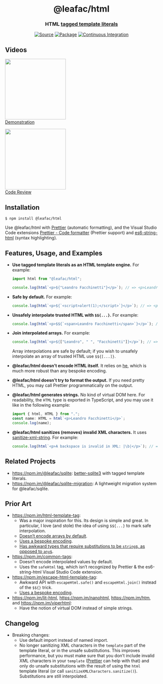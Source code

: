 <!--
- [ ] Food for thought: All these designs allow me to mark a string as safe for inclusion in HTML right as I’m interpolating it; but none of them seem to give me the option to mark a good old string as safe for inclusion, so that its safeness becomes a property of the string itself (which is Rails’s design, as far as I can remember)
- I tested this against `ReactDOMServer.renderToStaticMarkup()` and it’s twice as fast!


@leafac/html: 1199ms
React: 2487ms

import { html } from "@leafac/html";
import React from "react";
import ReactDOMServer from "react-dom/server.js";

let before;
const iterations = 1_000_000;

const leafac_HTML = () =>
  html`
    <a href="${`https://leafac.com`}">
      $${html`<strong>${"Hello World"}</strong>`}
    </a>
  `;
console.log(leafac_HTML());
before = Date.now();
for (let i = 0; i < iterations; i++) leafac_HTML();
console.log(`@leafac/html: ${Date.now() - before}ms`);

const react = () =>
  ReactDOMServer.renderToStaticMarkup(
    <a href={`https://leafac.com`}>{<strong>{"Hello World"}</strong>}</a>
  );
console.log(react());
before = Date.now();
for (let i = 0; i < iterations; i++) react();
console.log(`React: ${Date.now() - before}ms`);


-->

<h1 align="center">@leafac/html</h1>
<h3 align="center">HTML <a href="https://developer.mozilla.org/en-US/docs/Web/JavaScript/Reference/Template_literals">tagged template literals</a></h3>
<p align="center">
<a href="https://github.com/leafac/html"><img src="https://img.shields.io/badge/Source---" alt="Source"></a>
<a href="https://www.npmjs.com/package/@leafac/html"><img alt="Package" src="https://badge.fury.io/js/%40leafac%2Fhtml.svg"></a>
<a href="https://github.com/leafac/html/actions"><img src="https://github.com/leafac/html/workflows/.github/workflows/main.yml/badge.svg" alt="Continuous Integration"></a>
</p>

## Videos

[<img src="https://img.youtube.com/vi/em3x-HbtCag/0.jpg" width="200" /><br />Demonstration](https://youtu.be/em3x-HbtCag)

[<img src="https://img.youtube.com/vi/UPNNLrXlnfw/0.jpg" width="200" /><br />Code Review](https://youtu.be/UPNNLrXlnfw)

## Installation

```console
$ npm install @leafac/html
```

Use @leafac/html with [Prettier](https://prettier.io) (automatic formatting), and the Visual Studio Code extensions [Prettier - Code formatter](https://marketplace.visualstudio.com/items?itemName=esbenp.prettier-vscode) (Prettier support) and [es6-string-html](https://marketplace.visualstudio.com/items?itemName=Tobermory.es6-string-html) (syntax highlighting).

## Features, Usage, and Examples

- **Use tagged template literals as an HTML template engine.** For example:

  ```typescript
  import html from "@leafac/html";

  console.log(html`<p>${"Leandro Facchinetti"}</p>`); // => <p>Leandro Facchinetti</p>
  ```

- **Safe by default.** For example:

  ```typescript
  console.log(html`<p>${`<script>alert(1);</script>`}</p>`); // => <p>&#x3C;script&#x3E;alert(1);&#x3C;/script&#x3E;</p>
  ```

- **Unsafely interpolate trusted HTML with `$${...}`.** For example:

  ```typescript
  console.log(html`<p>$${`<span>Leandro Facchinetti</span>`}</p>`); // => <p><span>Leandro Facchinetti</span></p>
  ```

- **Join interpolated arrays.** For example:

  ```typescript
  console.log(html`<p>${["Leandro", " ", "Facchinetti"]}</p>`); // => <p>Leandro Facchinetti</p>
  ```

  Array interpolations are safe by default; if you wish to unsafely interpolate an array of trusted HTML use `$${[...]}`.

- **@leafac/html doesn’t encode HTML itself.** It relies on [he](https://npm.im/he), which is much more robust than any bespoke encoding.

- **@leafac/html doesn’t try to format the output.** If you need pretty HTML, you may call Prettier programmatically on the output.

- **@leafac/html generates strings.** No kind of virtual DOM here. For readability, the `HTML` type is exported in TypeScript, and you may use it like in the following example:

  ```typescript
  import { html, HTML } from ".";
  const name: HTML = html`<p>Leandro Facchinetti</p>`;
  console.log(name);
  ```

- **@leafac/html sanitizes (removes) invalid XML characters.** It uses [sanitize-xml-string](https://npm.im/sanitize-xml-string). For example:

  <!-- prettier-ignore -->
  ```typescript
  console.log(html`<p>A backspace is invalid in XML: |\b|</p>`); // => <p>A backspace is invalid in XML: ||</p>
  ```

## Related Projects

- <https://npm.im/@leafac/sqlite>: [better-sqlite3](https://npm.im/better-sqlite3) with tagged template literals.
- <https://npm.im/@leafac/sqlite-migration>: A lightweight migration system for @leafac/sqlite.

## Prior Art

- <https://npm.im/html-template-tag>:
  - Was a major inspiration for this. Its design is simple and great. In particular, I love (and stole) the idea of using `$${...}` to mark safe interpolation.
  - [Doesn’t encode arrays by default](https://github.com/AntonioVdlC/html-template-tag/issues/10).
  - [Uses a bespoke encoding](https://github.com/AntonioVdlC/html-template-tag/blob/b6a5eee92a4625c93de5cc9c3446cd3ca79e9b3c/src/index.js#L3).
  - [Has awkward types that require substitutions to be `string`s, as opposed to `any`s](https://github.com/AntonioVdlC/html-template-tag/blob/b6a5eee92a4625c93de5cc9c3446cd3ca79e9b3c/index.d.ts#L3).
- <https://npm.im/common-tags>:
  - Doesn’t encode interpolated values by default.
  - Uses the `safeHtml` tag, which isn’t recognized by Prettier & the es6-string-html Visual Studio Code extension.
- <https://npm.im/escape-html-template-tag>:
  - Awkward API with `escapeHtml.safe()` and `escapeHtml.join()` instead of the `$${}` trick.
  - [Uses a bespoke encoding](https://github.com/Janpot/escape-html-template-tag/blob/14ab388646b9b930ea68a46b0a9c8314d65b388a/index.mjs#L1-L10).
- <https://npm.im/lit-html>, <https://npm.im/nanohtml>, <https://npm.im/htm>, and <https://npm.im/viperhtml>:
  - Have the notion of virtual DOM instead of simple strings.

## Changelog

- Breaking changes:
  - Use default import instead of named import.
  - No longer sanitizing XML characters in the `template` part of the template literal, or in the unsafe substitutions. This improves performance, but you must make sure that you don’t include invalid XML characters in your `template` ([Prettier](https://prettier.io) can help with that) and only do unsafe substitutions with the result of using the `html` template literal (or call `sanitizeXMLCharacters.sanitize()`). Substitutions are still interpolated.
